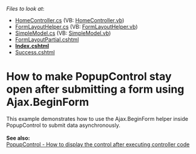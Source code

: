 <!-- default file list -->
*Files to look at*:

* [HomeController.cs](./CS/T299944/Controllers/HomeController.cs) (VB: [HomeController.vb](./VB/T299944/Controllers/HomeController.vb))
* [FormLayoutHelper.cs](./CS/T299944/Models/FormLayoutHelper.cs) (VB: [FormLayoutHelper.vb](./VB/T299944/Models/FormLayoutHelper.vb))
* [SimpleModel.cs](./CS/T299944/Models/SimpleModel.cs) (VB: [SimpleModel.vb](./VB/T299944/Models/SimpleModel.vb))
* [FormLayoutPartial.cshtml](./CS/T299944/Views/Home/FormLayoutPartial.cshtml)
* **[Index.cshtml](./CS/T299944/Views/Home/Index.cshtml)**
* [Success.cshtml](./CS/T299944/Views/Home/Success.cshtml)
<!-- default file list end -->
# How to make PopupControl stay open after submitting a form using Ajax.BeginForm


This example demonstrates how to use the Ajax.BeginForm helper inside PopupControl to submit data asynchronously.<br><br><strong>See also:</strong><br><a href="https://www.devexpress.com/Support/Center/p/T350450">PopupControl - How to display the control after executing controller code</a>

<br/>


